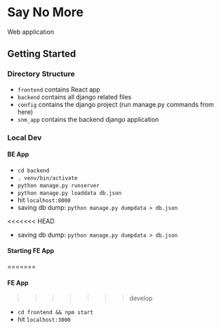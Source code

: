 # Say No More
Web application

## Getting Started
### Directory Structure
- `frontend` contains React app
- `backend` contains all django related files
- `config` contains the django project (run manage.py commands from here)
- `snm_app` contains the backend django application

### Local Dev

#### BE App
- `cd backend`
- `. venv/bin/activate`
- `python manage.py runserver`
- `python manage.py loaddata db.json`
- hit `localhost:8000`
- saving db dump: `python manage.py dumpdata > db.json`

<<<<<<< HEAD
- saving db dump: `python manage.py dumpdata > db.json`

#### Starting FE App
=======
#### FE App
>>>>>>> develop
- `cd frontend && npm start`
- hit `localhost:3000`
